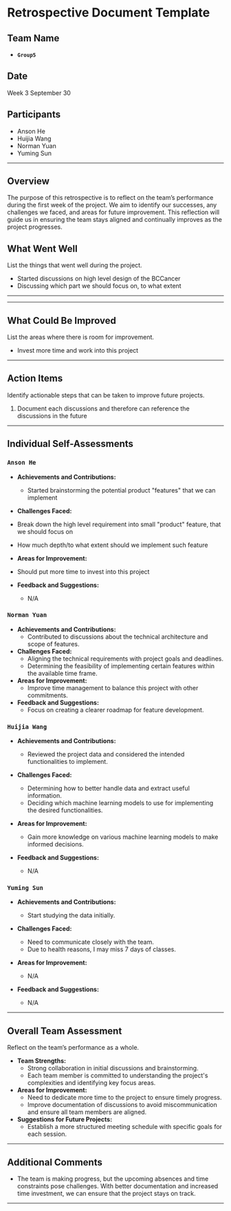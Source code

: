 # Retrospective Document Template

## Team Name

- **`Group5`**

## Date

Week 3 September 30

## Participants

- Anson He
- Huijia Wang
- Norman Yuan
- Yuming Sun

---

## Overview

The purpose of this retrospective is to reflect on the team’s performance during the first week of the project. We aim to identify our successes, any challenges we faced, and areas for future improvement. This reflection will guide us in ensuring the team stays aligned and continually improves as the project progresses.

## What Went Well

List the things that went well during the project.

- Started discussions on high level design of the BCCancer
- Discussing which part we should focus on, to what extent

---

---

## What Could Be Improved

List the areas where there is room for improvement.

- Invest more time and work into this project

---

## Action Items

Identify actionable steps that can be taken to improve future projects.

1. Document each discussions and therefore can reference the discussions in the future

---

## Individual Self-Assessments

### `Anson He`

- **Achievements and Contributions:**

  - Started brainstorming the potential product "features" that we can implement
- **Challenges Faced:**
- Break down the high level requirement into small "product" feature, that we should focus on
- How much depth/to what extent should we implement such feature
- **Areas for Improvement:**
- Should put more time to invest into this project
- **Feedback and Suggestions:**

  - N/A

### `Norman Yuan`

- **Achievements and Contributions:**
  - Contributed to discussions about the technical architecture and scope of features.
- **Challenges Faced:**
  - Aligning the technical requirements with project goals and deadlines.
  - Determining the feasibility of implementing certain features within the available time frame.
- **Areas for Improvement:**
  - Improve time management to balance this project with other commitments.
- **Feedback and Suggestions:**
  - Focus on creating a clearer roadmap for feature development.

### `Huijia Wang`

- **Achievements and Contributions:**

  * Reviewed the project data and considered the intended functionalities to implement.
- **Challenges Faced:**

  - Determining how to better handle data and extract useful information.
  - Deciding which machine learning models to use for implementing the desired functionalities.
- **Areas for Improvement:**

  - Gain more knowledge on various machine learning models to make informed decisions.
- **Feedback and Suggestions:**

  - N/A

### `Yuming Sun`

- **Achievements and Contributions:**

  * Start studying the data initially.
- **Challenges Faced:**

  - Need to communicate closely with the team.
  - Due to health reasons, I may miss 7 days of classes.
- **Areas for Improvement:**

  - N/A

- **Feedback and Suggestions:**

  - N/A

---

## Overall Team Assessment

Reflect on the team’s performance as a whole.

- **Team Strengths:**
  - Strong collaboration in initial discussions and brainstorming.
  - Each team member is committed to understanding the project's complexities and identifying key focus areas.
- **Areas for Improvement:**
  - Need to dedicate more time to the project to ensure timely progress.
  - Improve documentation of discussions to avoid miscommunication and ensure all team members are aligned.
- **Suggestions for Future Projects:**
  - Establish a more structured meeting schedule with specific goals for each session.
---

## Additional Comments

- The team is making progress, but the upcoming absences and time constraints pose challenges. With better documentation and increased time investment, we can ensure that the project stays on track.
----------------------------------------------------------
